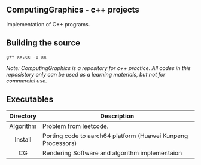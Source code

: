 ## ComputingGraphics - c++ projects
Implementation of C++ programs.

## Building the source
`g++ xx.cc -o xx`


*Note: ComputingGraphics is a repository for c++ practice. All codes in this reposistory only can be used as a learning materials, but not for 
commercial use.*


## Executables
|    Directory    | Description                                                                                                                                                                                                                                                                                                                                                                                                                                                                                                                                          |
| :-----------: | ---------------------------------------------------------------------------------------------------------------------------------------------------------------------------------------------------------------------------------------------------------------------------------------------------------------------------------------------------------------------------------------------------------------------------------------------------------------------------------------------------------------------------------------------------- |
|    Algorithm     | Problem from leetcode. 
|    Install       | Porting code to aarch64 platform (Huawei Kunpeng Processors)  
|    CG       | Rendering Software and algorithm implementaion  
